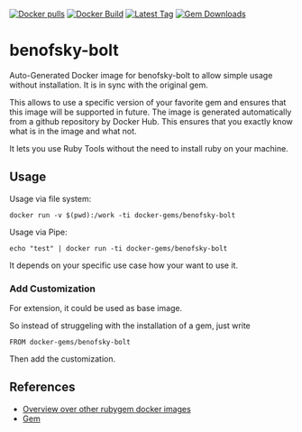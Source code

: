 [![Docker pulls](https://img.shields.io/docker/pulls/rubygem/benofsky-bolt.svg)](https://hub.docker.com/r/rubygem/benofsky-bolt/)
[![Docker Build](https://img.shields.io/docker/automated/rubygem/benofsky-bolt.svg)](https://hub.docker.com/r/rubygem/benofsky-bolt/)
[![Latest Tag](https://img.shields.io/github/tag/docker-rubygem/benofsky-bolt.svg)](https://hub.docker.com/r/rubygem/benofsky-bolt/)
[![Gem Downloads](https://img.shields.io/gem/dt/benofsky-bolt.svg)](https://rubygems.org/gems/benofsky-bolt/)
# benofsky-bolt

Auto-Generated Docker image for benofsky-bolt to allow simple usage without installation.
It is in sync with the original gem.

This allows to use a specific version of your favorite gem and ensures that this image will be supported in future.
The image is generated automatically from a github repository by Docker Hub.
This ensures that you exactly know what is in the image and what not.

It lets you use Ruby Tools without the need to install ruby on your machine.

## Usage

Usage via file system:

`docker run -v $(pwd):/work -ti docker-gems/benofsky-bolt`

Usage via Pipe:

`echo "test" | docker run -ti docker-gems/benofsky-bolt`

It depends on your specific use case how your want to use it.

### Add Customization

For extension, it could be used as base image.

So instead of struggeling with the installation of a gem, just write

`FROM docker-gems/benofsky-bolt`

Then add the customization.

## References

 - [Overview over other rubygem docker images](https://github.com/thinkbot/docker-rubygem)
 - [Gem](https://rubygems.org/gems/benofsky-bolt/)
